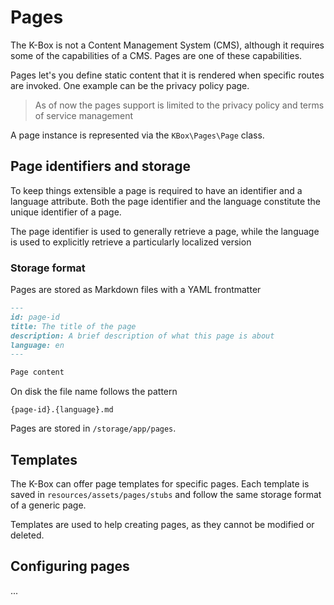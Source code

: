 # Pages

The K-Box is not a Content Management System (CMS), although it requires some of the capabilities of a CMS.
Pages are one of these capabilities.

Pages let's you define static content that it is rendered when specific routes are invoked. One example can
be the privacy policy page.

> As of now the pages support is limited to the privacy policy and terms of service management

A page instance is represented via the `KBox\Pages\Page` class.

## Page identifiers and storage

To keep things extensible a page is required to have an identifier and a language attribute.
Both the page identifier and the language constitute the unique identifier of a page.

The page identifier is used to generally retrieve a page, while the language is used to explicitly retrieve a particularly localized version


### Storage format

Pages are stored as Markdown files with a YAML frontmatter

```markdown
---
id: page-id
title: The title of the page
description: A brief description of what this page is about
language: en
---

Page content

```

On disk the file name follows the pattern

```
{page-id}.{language}.md
```

Pages are stored in `/storage/app/pages`.

## Templates

The K-Box can offer page templates for specific pages. Each template is saved in `resources/assets/pages/stubs`
and follow the same storage format of a generic page.

Templates are used to help creating pages, as they cannot be modified or deleted.


## Configuring pages

...
